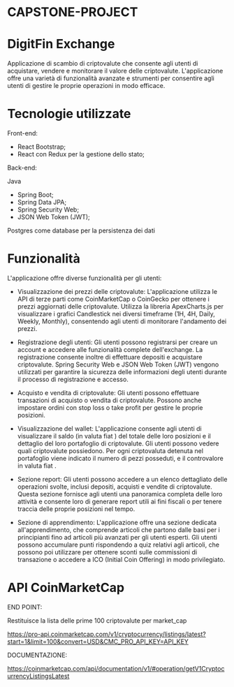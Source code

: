 # CAPSTONE-PROJECT
# DigitFin Exchange 
Applicazione di scambio di criptovalute che consente agli utenti di acquistare, vendere e monitorare il valore delle criptovalute. L'applicazione offre una varietà di funzionalità avanzate e strumenti per consentire agli utenti di gestire le proprie operazioni in modo efficace.
# Tecnologie utilizzate

Front-end:

- React Bootstrap;
- React con Redux per la gestione dello stato;

Back-end:

Java 
- Spring Boot;
- Spring Data JPA;
- Spring Security Web;
- JSON Web Token (JWT);

Postgres come database per la persistenza dei dati

# Funzionalità
L'applicazione offre diverse funzionalità per gli utenti:

- Visualizzazione dei prezzi delle criptovalute:
L'applicazione utilizza le API di terze parti come CoinMarketCap o CoinGecko per ottenere i prezzi aggiornati delle criptovalute. Utilizza la libreria ApexCharts.js per visualizzare i grafici Candlestick nei diversi timeframe (1H, 4H, Daily, Weekly, Monthly), consentendo agli utenti di monitorare l'andamento dei prezzi.

- Registrazione degli utenti:
Gli utenti possono registrarsi per creare un account e accedere alle funzionalità complete dell'exchange. La registrazione consente inoltre di effettuare depositi e acquistare criptovalute. Spring Security Web e JSON Web Token (JWT) vengono utilizzati per garantire la sicurezza delle informazioni degli utenti durante il processo di registrazione e accesso.

- Acquisto e vendita di criptovalute:
Gli utenti possono effettuare transazioni di acquisto o vendita di criptovalute. Possono anche impostare ordini con stop loss o take profit per gestire le proprie posizioni.

- Visualizzazione del wallet:
L'applicazione consente agli utenti di visualizzare il saldo (in valuta fiat ) del totale delle loro posizioni e il dettaglio del loro portafoglio di criptovalute. Gli utenti possono vedere quali criptovalute possiedono. Per ogni criptovaluta detenuta nel portafoglio viene indicato il numero di pezzi posseduti, e il controvalore in valuta fiat .

- Sezione report:
Gli utenti possono accedere a un elenco dettagliato delle operazioni svolte, inclusi depositi, acquisti e vendite di criptovalute. Questa sezione fornisce agli utenti una panoramica completa delle loro attività e consente loro di generare report utili ai fini fiscali o per tenere traccia delle proprie posizioni nel tempo.

- Sezione di apprendimento:
L'applicazione offre una sezione dedicata all'apprendimento, che comprende articoli che partono dalle basi per i principianti fino ad articoli più avanzati per gli utenti esperti. Gli utenti possono accumulare punti rispondendo a quiz relativi agli articoli, che possono poi utilizzare per ottenere sconti sulle commissioni di transazione o accedere a ICO (Initial Coin Offering) in modo privilegiato.

# API CoinMarketCap

END POINT:

Restituisce la lista delle prime 100 criptovalute per market_cap

https://pro-api.coinmarketcap.com/v1/cryptocurrency/listings/latest?start=1&limit=100&convert=USD&CMC_PRO_API_KEY=API_KEY

DOCUMENTAZIONE:

https://coinmarketcap.com/api/documentation/v1/#operation/getV1CryptocurrencyListingsLatest
